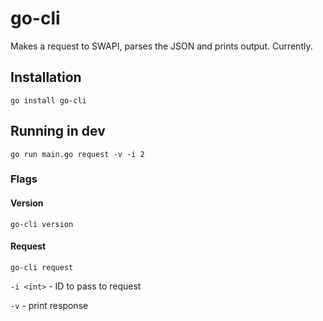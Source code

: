 # go-cli

Makes a request to SWAPI, parses the JSON and prints output. Currently.

## Installation

```
go install go-cli
```

## Running in dev

```
go run main.go request -v -i 2
```

### Flags

#### Version

```
go-cli version
```

#### Request

```
go-cli request
```

`-i <int>` - ID to pass to request

`-v` - print response